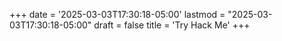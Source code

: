 +++
date = '2025-03-03T17:30:18-05:00'
lastmod = "2025-03-03T17:30:18-05:00"
draft = false
title = 'Try Hack Me'
+++
